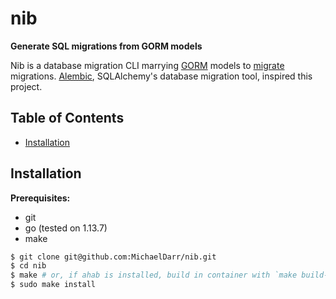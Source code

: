 # nib
**Generate SQL migrations from GORM models**

Nib is a database migration CLI marrying [GORM](https://github.com/go-gorm/gorm) models to [migrate](https://github.com/golang-migrate/migrate) migrations. [Alembic](https://alembic.sqlalchemy.org), SQLAlchemy's database migration tool, inspired this project. 

## Table of Contents
* [Installation](#installation)

## Installation

**Prerequisites:**
* git
* go (tested on 1.13.7)
* make

```sh
$ git clone git@github.com:MichaelDarr/nib.git
$ cd nib
$ make # or, if ahab is installed, build in container with `make build-ahab`
$ sudo make install
```
